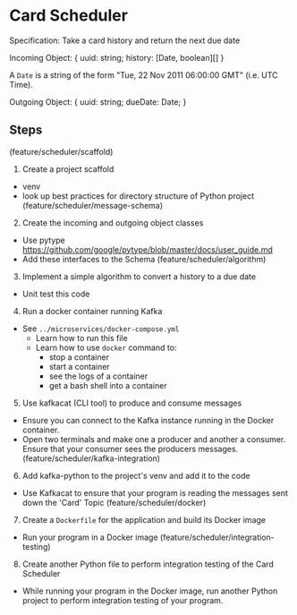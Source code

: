 # Card Scheduler

Specification: Take a card history and return the next due date

Incoming Object:
{
  uuid: string;
  history: [Date, boolean][]
}

A `Date` is a string of the form "Tue, 22 Nov 2011 06:00:00 GMT" (i.e. UTC Time).


Outgoing Object:
{
  uuid: string;
  dueDate: Date;
}

## Steps

(feature/scheduler/scaffold)
1. Create a project scaffold
  - venv
  - look up best practices for directory structure of Python project
(feature/scheduler/message-schema)
2. Create the incoming and outgoing object classes
  - Use pytype https://github.com/google/pytype/blob/master/docs/user_guide.md
  - Add these interfaces to the Schema
(feature/scheduler/algorithm)
3. Implement a simple algorithm to convert a history to a due date
  - Unit test this code
4. Run a docker container running Kafka
  - See `../microservices/docker-compose.yml`
    - Learn how to run this file
    - Learn how to use `docker` command to:
        - stop a container
        - start a container
        - see the logs of a container
        - get a bash shell into a container
5. Use kafkacat (CLI tool) to produce and consume messages
  - Ensure you can connect to the Kafka instance running in the Docker container.
  - Open two terminals and make one a producer and another a consumer. Ensure that your consumer sees the producers messages.
(feature/scheduler/kafka-integration)
6. Add kafka-python to the project's venv and add it to the code
  - Use Kafkacat to ensure that your program is reading the messages sent down the 'Card' Topic
(feature/scheduler/docker)
7. Create a `Dockerfile` for the application and build its Docker image
  - Run your program in a Docker image
(feature/scheduler/integration-testing)
8. Create another Python file to perform integration testing of the Card Scheduler
  - While running your program in the Docker image, run another Python project to perform integration testing of your program.
